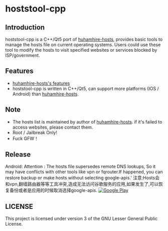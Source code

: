 hoststool-cpp
===============

Introduction
------------

hoststool-cpp is a C++/Qt5 port of  [huhamhire-hosts](https://hosts.huhamhire.com/), provides basic tools to manage the hosts file on current operating systems.
Users could use these tool to modify the hosts to visit specified websites or services blocked by ISP/government. 

Features
--------
- [huhamhire-hosts's features](https://github.com/huhamhire/huhamhire-hosts)
- hoststool-cpp is written in C++/Qt5, can support more platforms (IOS / Android) than [huhamhire-hosts](https://hosts.huhamhire.com/).


Note
----

- The hosts list is maintained by author of [huhamhire-hosts](https://hosts.huhamhire.com/). if it's failed to access websites, please contact them.
- Root / Jailbreak Only!
- Fuck GFW！

Release
-------
Android:
Attention : The hosts file supersedes remote DNS lookups, So it may have conflicts  with other tools like vpn or  fqrouter.If   happened, you can restore backup or make hosts without selecting google-apis.'
注意:Hosts会和vpn,翻墙路由器等等工具冲突,造成无法访问谷歌服务的应用,如果发生了,可以恢复备份或者是应用的时候取消选择google-apis.
[![Google Play](http://developer.android.com/images/brand/en_generic_rgb_wo_45.png)]() 

LICENSE
-------
This project is licensed under version 3 of the GNU Lesser General Public License.
